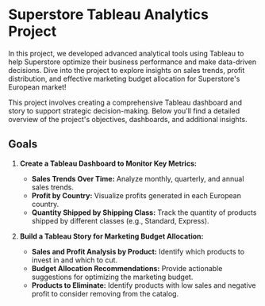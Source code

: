 # Superstore Tableau Analytics Project

In this project, we developed advanced analytical tools using Tableau to help Superstore optimize their business performance and make data-driven decisions. Dive into the project to explore insights on sales trends, profit distribution, and effective marketing budget allocation for Superstore's European market!

This project involves creating a comprehensive Tableau dashboard and story to support strategic decision-making. Below you'll find a detailed overview of the project's objectives, dashboards, and additional insights.

## Goals 


1. **Create a Tableau Dashboard to Monitor Key Metrics:**
   - **Sales Trends Over Time:** Analyze monthly, quarterly, and annual sales trends.
   - **Profit by Country:** Visualize profits generated in each European country.
   - **Quantity Shipped by Shipping Class:** Track the quantity of products shipped by different classes (e.g., Standard, Express).
  
2. **Build a Tableau Story for Marketing Budget Allocation:**
   - **Sales and Profit Analysis by Product:** Identify which products to invest in and which to cut.
   - **Budget Allocation Recommendations:** Provide actionable suggestions for optimizing the marketing budget.
   - **Products to Eliminate:** Identify products with low sales and negative profit to consider removing from the catalog.
